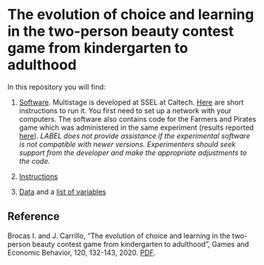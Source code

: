 # The evolution of choice and learning in the two-person beauty contest game from kindergarten to adulthood

In this repository you will find: 

1. [Software](https://github.com/labelinstitute/dev_DM/tree/main/Army/Software). Multistage is developed at SSEL at Caltech. [Here](https://drive.google.com/file/d/1jp9XA6YVJm3eW9_c4rYbBQtlSfmJg9XO/view) are short instructions to run it. You first need to set up a network with your computers. The software also contains code for the Farmers and Pirates game which was administered in the same experiment (results reported [here](http://isabellebrocas.org/Research/Hide.pdf)). *LABEL does not provide assistance if the experimental software is not compatible with newer versions. Experimenters should seek support from the developer and make the appropriate adjustments to the code.*

2. [Instructions](https://raw.githubusercontent.com/labelinstitute/dev_DM/main/Army/Instructions_Army.pdf) 

3. [Data](https://github.com/labelinstitute/dev_DM/tree/main/Army/Data) and a [list of variables](https://raw.githubusercontent.com/labelinstitute/dev_DM/main/Army/Variables_Army.pdf)


## Reference
Brocas I. and J. Carrillo, “The evolution of choice and learning in the two-person beauty contest game from kindergarten to adulthood”, Games and Economic Behavior, 120, 132-143, 2020. [PDF](https://isabellebrocas.org/Research/army.pdf).
